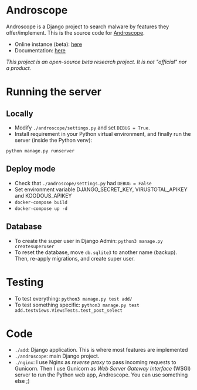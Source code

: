 # Androscope

Androscope is a Django project to search malware by features they offer/implement.
This is the source code for [Androscope](https://androscope.fortinet-cse.com).

- Online instance (beta): [here](https://androscope.fortinet-cse.com)
- Documentation: [here](https://cryptax.medium.com/androscope-5ab588ec5b3)

*This project is an open-source beta research project. It is not "official" nor a product.*

# Running the server


## Locally

- Modify `./androscope/settings.py` and set `DEBUG = True`.
- Install requirement in your Python virtual environment, and finally run the server (inside the Python venv):

```
python manage.py runserver
```


## Deploy mode

- Check that `./androscope/settings.py` had `DEBUG = False`
- Set environment variable DJANGO_SECRET_KEY, VIRUSTOTAL_APIKEY and KOODOUS_APIKEY
- `docker-compose build`
- `docker-compose up -d`

## Database

- To create the super user in Django Admin: `python3 manage.py createsuperuser`
- To reset the database, move `db.sqlite3` to another name (backup). Then, re-apply migrations, and create super user.


# Testing

- To test everything: `python3 manage.py test add/`
- To test something specific: `python3 manage.py test add.testviews.ViewsTests.test_post_select`


# Code

- `./add`: Django application. This is where most features are implemented
- `./androscope`: main Django project.
- `./nginx`: I use Nginx as *reverse proxy* to pass incoming requests to Gunicorn. Then I use Gunicorn as *Web Server Gateway Interface* (WSGI) server to run the Python web app, Androscope. You can use something else ;)